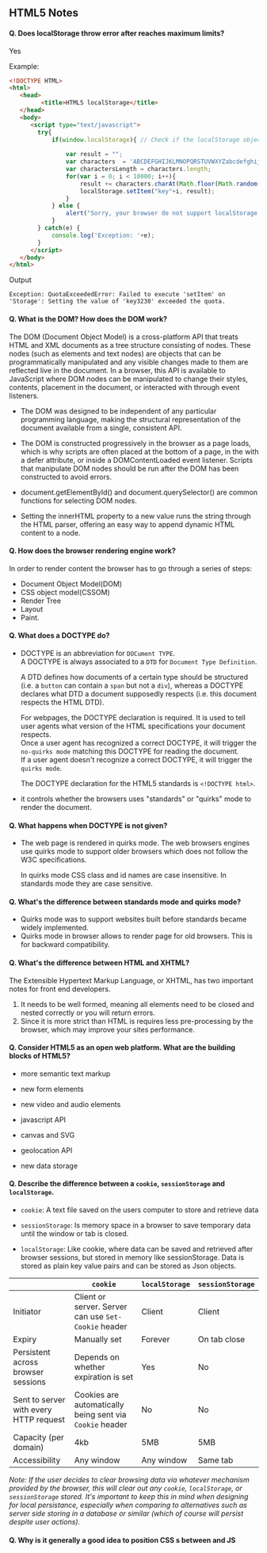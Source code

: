 
## HTML5 Notes

#### Q. Does  localStorage throw error after reaches maximum limits?
Yes

Example:
```html
<!DOCTYPE HTML>
<html>
   <head>
         <title>HTML5 localStorage</title>
   </head>
   <body>
      <script type="text/javascript">
        try{
            if(window.localStorage){ // Check if the localStorage object exists
            
                var result = "";
                var characters  = 'ABCDEFGHIJKLMNOPQRSTUVWXYZabcdefghijklmnopqrstuvwxyz0123456789';
                var charactersLength = characters.length;
                for(var i = 0; i < 10000; i++){
                    result += characters.charAt(Math.floor(Math.random() * charactersLength));
                    localStorage.setItem("key"+i, result);
                }  
            } else {
                alert("Sorry, your browser do not support localStorage.");
            }
        } catch(e) {
            console.log('Exception: '+e);
        }
      </script>
   </body>
</html>
```
Output
```
Exception: QuotaExceededError: Failed to execute 'setItem' on 'Storage': Setting the value of 'key3230' exceeded the quota.
```

#### Q. What is the DOM? How does the DOM work? 

The DOM (Document Object Model) is a cross-platform API that treats HTML and XML documents as a tree structure consisting of nodes. These nodes (such as elements and text nodes) are objects that can be programmatically manipulated and any visible changes made to them are reflected live in the document. In a browser, this API is available to JavaScript where DOM nodes can be manipulated to change their styles, contents, placement in the document, or interacted with through event listeners.


* The DOM was designed to be independent of any particular programming language, making the structural representation of the document available from a single, consistent API.

* The DOM is constructed progressively in the browser as a page loads, which is why scripts are often placed at the bottom of a page, in the <head> with a defer attribute, or inside a DOMContentLoaded event listener. Scripts that manipulate DOM nodes should be run after the DOM has been constructed to avoid errors.

* document.getElementById() and document.querySelector() are common functions for selecting DOM nodes.

* Setting the innerHTML property to a new value runs the string through the HTML parser, offering an easy way to append dynamic HTML content to a node.

#### Q. How does the browser rendering engine work?

In order to render content the browser has to go through a series of steps:

* Document Object Model(DOM)
* CSS object model(CSSOM)
* Render Tree
* Layout
* Paint.

#### Q. What does a DOCTYPE do?

* DOCTYPE is an abbreviation for ```DOCument TYPE```.  
    A DOCTYPE is always associated to a ```DTD``` for ```Document Type Definition```.  

    A DTD defines how documents of a certain type should be structured (i.e. a `button` can contain a `span` but not a `div`), whereas a DOCTYPE declares what DTD a document supposedly respects (i.e. this document respects the HTML DTD).  

    For webpages, the DOCTYPE declaration is required. It is used to tell user agents what version of the HTML specifications your document respects.  
    Once a user agent has recognized a correct DOCTYPE, it will trigger the ```no-quirks mode``` matching this DOCTYPE for reading the document.  
    If a user agent doesn't recognize a correct DOCTYPE, it will trigger the ```quirks mode```.

    The DOCTYPE declaration for the HTML5 standards is `<!DOCTYPE html>`.

* it controls whether the browsers uses "standards" or "quirks" mode to render the document.


#### Q. What happens when DOCTYPE is not given?
* The web page is rendered in quirks mode. 
    The web browsers engines use quirks mode to support older browsers which does not follow the W3C specifications.
    
    In quirks mode CSS class and id names are case insensitive. In standards mode they are case sensitive.


#### Q. What's the difference between standards mode and quirks mode?

* Quirks mode was to support websites built before standards became widely implemented.
* Quirks mode in browser allows to render page for old browsers. This is for backward compatibility.


#### Q. What's the difference between HTML and XHTML?

The Extensible Hypertext Markup Language, or XHTML, has two important notes for front end developers.   
1) It needs to be well formed, meaning all elements need to be closed and nested correctly or you will return errors.   
2) Since it is more strict than HTML is requires less pre-processing by the browser, which may improve your sites performance.


#### Q. Consider HTML5 as an open web platform. What are the building blocks of HTML5?

* more semantic text markup

* new form elements

* new video and audio elements

* javascript API

* canvas and SVG

* geolocation API

* new data storage


#### Q. Describe the difference between a `cookie`, `sessionStorage` and `localStorage`.

* ```cookie```: A text file saved on the users computer to store and retrieve data

* ```sessionStorage```: Is memory space in a browser to save temporary data until the window or tab is closed.

* ```localStorage```: Like cookie, where data can be saved and retrieved after browser sessions, but stored in memory like sessionStorage. Data is stored as plain key value pairs and can be stored as Json objects.

|                                        | `cookie`                                                 | `localStorage` | `sessionStorage` |
| -------------------------------------- | -------------------------------------------------------- | -------------- | ---------------- |
| Initiator                              | Client or server. Server can use `Set-Cookie` header     | Client         | Client           |
| Expiry                                 | Manually set                                             | Forever        | On tab close     |
| Persistent across browser sessions     | Depends on whether expiration is set                     | Yes            | No               |
| Sent to server with every HTTP request | Cookies are automatically being sent via `Cookie` header | No             | No               |
| Capacity (per domain)                  | 4kb                                                      | 5MB            | 5MB              |
| Accessibility                          | Any window                                               | Any window     | Same tab         |


_Note: If the user decides to clear browsing data via whatever mechanism provided by the browser, this will clear out any `cookie`, `localStorage`, or `sessionStorage` stored. It's important to keep this in mind when designing for local persistance, especially when comparing to alternatives such as server side storing in a database or similar (which of course will persist despite user actions)._

#### Q. Why is it generally a good idea to position CSS <link>s between <head></head> and JS <script>s just before </body>? Do you know any exceptions?
**Placing `<link>`s in the `<head>`**

Putting `<link>`s in the head is part of proper specification in building an optimized website. When a page first loads, HTML and CSS are being parsed simultaneously; HTML creates the DOM (Document Object Model) and CSS creates the CSSOM (CSS Object Model). Both are needed to create the visuals in a website, allowing for a quick "first meaningful paint" timing. This progressive rendering is a category optimization sites are measured in their performance scores. Putting stylesheets near the bottom of the document is what prohibits progressive rendering in many browsers. Some browsers block rendering to avoid having to repaint elements of the page if their styles change. The user is then stuck viewing a blank white page. Other times there can be flashes of unstyled content (FOUC), which can shows a webpage with no styling applied. 

**Placing `<script>`s just before `</body>`**

`<script>`s block HTML parsing while they are being downloaded and executed. Placing the scripts at the bottom will allow the HTML to be parsed and displayed to the user first.

An exception for positioning of `<script>`s at the bottom is when your script contains `document.write()`, but these days it's not a good practice to use `document.write()`. Also, placing `<script>`s at the bottom means that the browser cannot start downloading the scripts until the entire document is parsed. This ensures your code that needs to manipulate DOM elements will not throw and error and halt the entire script. If you need to put `<script>` in the `<head>`, use the `defer` attribute, which will achieve the same effect of downloading and running the script only after the HTML is parsed.


#### Q. What is progressive rendering?

It is rendering the data as it’s being downloaded. This is particularly useful on documents that have tons of text. You can see it on a page that has a lot of text – and where the scrollbar will get shorter in length as more data comes in – increasing the vertical size of the document – yet, it would display the downloaded text immediately. As more data came down the pipe – the page would get longer. This didn’t rely on the closing body or html tag – and it certainly wouldn’t render the entire page on the server – then download – which is a standard complaint about modern frameworks. But there is a technique called “Flushing the Buffer” that can be implemented on the server. I don’t know that much about the technique, but found a few resources discussing it.


#### Q. What is Critical Rendering Path

* Constructing the DOM Tree
* Constructing the CSSOM Tree
* Running JavaScript - parser blocking resource
* Creating the Render Tree
* Generating the Layout
* Painting


#### Q. What are the Benefits of Server Side Rendering Over Client Side Rendering?

* We are using server side rendering for two reasons:
    * performance benefit for our customers
    * Consistent SEO performance

* The main difference is that for SSR your server’s response to the browser is the HTML of your page that is ready to be rendered, while for CSR the browser gets a pretty empty document with links to your javascript. That means for SSR your browser will start rendering the HTML from your server without having to wait for all the JavaScript to be downloaded and executed.
    
* for SSR, the user can start viewing the page while all of that is happening. For the CSR world, you need to wait for all of the above to happen and then have the virtual dom moved to the browser dom for the page to be viewable.


#### Q. What is the difference between a ```<span>``` and a ```<div>```?
* ```<div>``` is a block level element which means it will render it on it's own line with a width of a 100% of the parent element.
* ```<span>``` is an inline element which means it will render on the same line as the previous element, if it is also an inline element, and it's width will be determined by it's content.


#### Q. Name 5 common block-level and inline HTML elements.
* block elements ```<h1>, <p>, <ul>, <ol>, <li>```,
* inline elements ```<span>, <a>, <strong>, <i>, <img>```


#### Q. What are semantic and non-semantic elements?
* A semantic element clearly describes its meaning to both the browser and the developer.
  
* non-semantic elements: ```<div>``` and ```<span>``` Tells nothing about its content. semantic elements: ```<form>, <table>, and <article>``` Clearly defines its content.


#### Q. What is the purpose of ```main``` element?

The HTML ```<main>``` element represents the dominant content of the <body> of a document, portion of a document or application. The main content area consists of content that is directly related to or expands upon the central topic of a document, or the central functionality of an application. One important facet of ```<main>``` is that it can only be used once per page.

```<main>``` doesn't contribute to the document's outline; that is, unlike elements such as ```<body>```, headings such as ```<h2>```, and such, ```<main>``` doesn't affect the DOM's concept of the structure of the page. It's strictly informative.


#### Q. Define semantic markup. What are the semantic meanings for ```<section>, <article>, <aside>, <nav>, <header>, <footer>``` and when/how should each be used in structuring html markup?

* ```<header>``` is used to contain introductory and navigational information about a section of the page. This can include the section heading, the author’s name, time and date of publication, table of contents, or other navigational information.

* ```<article>``` is meant to house a self-contained composition that can logically be independently recreated outside of the page without losing it’s meaining. Individual blog posts or news stories are good examples.

* ```<section>``` is a flexible container for holding content that shares a common informational theme or purpose.

* ```<footer>``` is used to hold information that should appear at the end of a section of content and contain additional information about the section. Author’s name, copyright information, and related links are typical examples of such content.


#### Q. When should you use ```section```, ```div``` or ```article```?

* ```<section>```, group of content inside is related to a single theme, and should appear as an entry in an outline of the page. It’s a chunk of related content, like a subsection of a long article, a major part of the page (eg the news section on the homepage), or a page in a webapp’s tabbed interface. A section normally has a heading (title) and maybe a footer too.

* ```<article>```, represents a complete, or self-contained, composition in a document, page, application, or site and that is, in principle, independently distributable or reusable, e.g. in syndication. This could be a forum post, a magazine or newspaper article, a blog entry, a user-submitted comment, an interactive widget or gadget, or any other independent item of content.

* ```<div>```, on the other hand, does not convey any meaning, aside from any found in its class, lang and title attributes.


#### Q. What is Character Encoding?

To display an HTML page correctly, a web browser must know which character set (character encoding) to use. This is specified in the tag:

```css
<meta charset="UTF-8">
```


#### Q. What is the purpose of meta tags?

* Meta tags always go inside head tag of the HTML page
* Meta tags is always passed as name/value pairs
* Meta tags are not displayed on the page but intended for the browser
* Meta tags can contain information about character encoding, description, title of the document etc

```css
<!DOCTYPE html>
<html>
<head>
  <meta name="description" content="I am a web page with description"> 
  <title>Home Page</title>
</head>
<body>
  
</body>
</html>
```


#### Q. What does async and defer refer in script tag ? Describe the difference between ```<script>```, ```<script async>``` and ```<script defer>```
* Async: Downloads the script file during HTML parsing and will pause the HTML parser to execute it when it has finished downloading.

* Defer: Defer downloads the script file during HTML parsing and will only execute it after the HTML parser has completed. Not all browsers support this.
    
* the async attribute is used to indicate to the browser that the script file can be executed asynchronously. The HTML parser does not need to pause at the point it reaches the script tag to fetch and execute, the execution can happen whenever the script becomes ready after being fetched in parallel with the document parsing.

* The defer attribute tells the browser to only execute the script file once the HTML document has been fully parsed.     


#### Q. If you have 5 different stylesheets, how would you best integrate them into the site?

Break them up onto to different CDN servers to leverage domain sharding.

Employ the “new old” technique of adding “above the fold” css inline in the head of your document – reducing http requests and improve perceived performance.

Using SASS I would break up my files into related chunks – all of which are concatenated and compressed using compass, sass with gulp or grunt in your build process.


#### Q. Can you describe the difference between progressive enhancement and graceful degradation?

* Graceful degradation is when you initially serve the best possible user experience, with all modern functionality, but use feature detection to “gracefully degrade” parts of your application with a fallback or polyfill.

* Progressive enhancement ensures a page works at the lowest expected abilities of browsers. So if you have a JavaScript web application that enhances a persons ability to send information to a database with features like ajax – at the very least you need to provide the ability for a person to send that same information without JavaScript enabled. In this case a simple form with full-page refresh will do what you need.


#### Q. How would you optimize a website's assets/resources?

Concatenate and compress CSS, JavaScript and HTML files wherever possible, configure your server to deliver a Gzip files, cache resources, set longer expirations dates on http headers of resources you don’t expect to change often – such as a logo. Images can be some of the heaviest files we deliver, so compress wisely. Soon the picture element will be implemented across browsers, so we can optimize the delivery of image content. Also in the near future consider using WebP format for images – it is quite smaller in size than JPEG and PNG files. Finally, use a CDN or other domains to host your resources and leverage domain sharding.


#### Q. What is the purpose of cache busting and how can you achieve it?

Browsers have a cache to temporarily store files on websites so they don't need to be re-downloaded again when switching between pages or reloading the same page. The server is set up to send headers that tell the browser to store the file for a given amount of time. This greatly increases website speed and preserves bandwidth.

However, it can cause problems when the website has been changed by developers because the user's cache still references old files. This can either leave them with old functionality or break a website if the cached CSS and JavaScript files are referencing elements that no longer exist, have moved or have been renamed.

Cache busting is the process of forcing the browser to download the new files. This is done by naming the file something different to the old file.

A common technique to force the browser to re-download the file is to append a query string to the end of the file.

```css
    src="js/script.js" => src="js/script.js?v=2"
```

The browser considers it a different file but prevents the need to change the file name.    


#### Q. Name 3 ways to decrease page load (perceived or actual load time).

1. LocalStorage 
1. Caching resources 
1. DNS-prefetch (sample below) 
1. Keep resources on a CDN


#### Q. Explain what ARIA and screenreaders are, and how to make a website accessible.

Screen readers are software programs that  provide assistive technologies that allow people with disabilities (such as no sight, sound or mouse-ing ability) to use web applications. You can make your sites more accessible by following ARIA standards such as semantic HTML, alt attributes and using [role=button] in the expected ways


#### Q. What is the purpose of the ```alt``` attribute on images?

The ```alt``` attribute provides alternative information for an image if a user cannot view it. The ```alt``` attribute should be used to describe any images except those which only serve a decorative purposes, in which case it should be left empty.


#### Q. Explain some of the pros and cons for CSS animations versus JavaScript animations.

Regarding optimization and responsiveness the debate bounces back and forth but, the concept is:

* CSS animations allows the browser to choose where the animation processing is done, CPU or the GPU. (Central or Graphics Processing Unit)

* That said, adding many layers to a document will eventually have a performance hit.

* JS animation means more code for the user to download and for the developer to maintain.

* Applying multiple animation types on an element is harder with CSS since all transforming power is in one property transform

* CSS animations being declarative are not programmable therefore limited in capability. 


#### Q. What does CORS stand for and what issue does it address?

Cross Origin Resource Sharing. To address the fact that browsers restrict cross-origin HTTP requests initiated from within scripts. CORS gives web servers cross-domain access controls, which enable secure cross-domain data transfers.


#### Q.  Ways to improve website performance

* Minimize HTTP Requests
    * Sites are mainly slow because of too many (or too large) HTTP requests. We can eliminate unnecessary request;
        * combined files: js to a file, css to a file
        * CSS sprites: CSS Sprites are the preferred method for reducing the number of image requests. Combine your background images into a single image and use the CSS background-image and background-position properties to display the desired image segment.

* Use a Content Delivery Network CDN

    * A CDN is essentially many optimized servers around the world that deliver web content to users based on their geographic location. This means big performance improvements for site users. Because, say, if a person accessing your site in India, they will be retrieving web content from a server nearby

* Optimize Images:

    * image sizes make a huge difference to site speed. The larger content/images, the slower the site. we could:
        * Changing the resolution: reducing the “quality” of the image (and thereby the file size)
        * Compressing the picture: increasing the efficiency of image data storage
        * Cropping the picture: when cropping, you are cutting out unneeded areas and thus making the image smaller in size

* Put Scripts at the Bottom:

    * Javascript files can load after the rest of your page. The simplest solution is to place your external Javascript files at the bottom of your page, just before the close of your body tag. Now more of your site can load before your scripts. Another method that allows even more control is to use the defer or async attributes when placing external .js files on your site.
        
        * Async tags load the scripts while the rest of the page loads, but this means scripts can be loaded out of order. Basically, lighter files load first. This might be fine for some scripts, but can be disastrous for others.
        
        * The defer attribute loads your scripts after your content has finished loading. It also runs the scripts in order. Just make sure your scripts run so late without breaking your site.

* Add an Expires or a Cache-Control Header

    * Web page designs are getting richer and richer, which means more scripts, stylesheets, images, and Flash in the page. A first-time visitor to your page may have to make several HTTP requests, but by using the Expires header you make those components cacheable. This avoids unnecessary HTTP requests on subsequent page views. Expires headers are most often used with images, but they should be used on all components including scripts, stylesheets, and Flash components.

* Gzip Components

    * Compression reduces response times by reducing the size of the HTTP response. Gzipping generally reduces the response size by about 70%.

* Put Stylesheets at the Top:

    * This is because putting stylesheets in the HEAD allows the page to render progressively.

* Avoid CSS Expressions

* Use GET for AJAX Requests:

    * Ajax is that it provides instantaneous feedback to the user because it requests information asynchronously from the backend web server

* Make JavaScript and CSS External:

    *  Using external files in the real world generally produces faster pages because the JavaScript and CSS files are cached by the browser. JavaScript and CSS that are inlined in HTML documents get downloaded every time the HTML document is requested. This reduces the number of HTTP requests that are needed, but increases the size of the HTML document. On the other hand, if the JavaScript and CSS are in external files cached by the browser, the size of the HTML document is reduced without increasing the number of HTTP requests.

* Use get to ajax request:

    *  POST is implemented in the browsers as a two-step process: sending the headers first, then sending data. So it's best to use GET, which only takes one TCP packet to send (unless you have a lot of cookies).

* No 404s:

    * HTTP requests are expensive so making an HTTP request and getting a useless response (i.e. 404 Not Found) is totally unnecessary and will slow down the user experience without any benefit.

* Reduce Cookie Size:

    * HTTP cookies are used for a variety of reasons such as authentication and personalization. Information about cookies is exchanged in the HTTP headers between web servers and browsers. It's important to keep the size of cookies as low as possible to minimize the impact on the user's response time.

* Reduce DNS Lookups

* Minify JavaScript and CSS

* Avoid Redirects

* Remove Duplicate Scripts

* Configure Etags

* Make Ajax Cacheable

* Post-load Components

* Preload Components

* Reduce the Number of DOM Elements

* Minimize the Number of iframes

* Minimize DOM Access

* Optimize CSS Sprites

* Don't Scale Images in HTML

* Make favicon.ico Small and Cacheable

* Avoid Empty Image src

#### Q. Comparision of browsers like Chrome, Firefox, Internet explorer, Safari etc
* Chrome: 
    * Layout rendering ```engine``` Webkit. 
    * JavaScript ```engine``` V8

* Firefox: 
    * Layout rendering ```engine``` Gecko. 
    * JavaScript ```engine``` Spider monkey
        
* Internet explorer: 
    * Layout rendering engine``` Trident. 
    * JavaScript ```engine``` Chakra
        
* Safari:
    * Layout rendering ```engine``` Webkit. 
    * JavaScript ```engine``` JavascriptCore i.e Nitro


---

#### Q. Why html5 doctype does not have a DTD definition?
    
* HTML5 is no longer based on SGML (Standard Generalized Markup Language) which actually requires a DTD for parsing/serializing, so we don't require a DTD anymore.
  

#### Q. What does the lang attribute in html do?
    
* Helps in styling pages by using them in css :lang() pseudo class Spelling and grammar checkers Languade detection by search engines


#### Q. What is desktop first and mobile first design approach
* Desktop first : 
        General selectors and styles designed to make the site look good on DESKTOP screens defined globally. But they affect all devices, and must be overridden by max-width media queries targeting minimum screen size

* Mobile First : 
        General selectors and styles designed to make the site look good on small MOBILE screens go here. But they affect all devices, and must be overridden by min-width media queries targeting maximum scrren size
    
    In desktop first approach the media queries will be written with respect to max-width whereas in mobile first approach media queries will be written with respect to min-width


#### Q. How do you serve a page with content in multiple languages?

* The question is a little vague, I will assume that it is asking about the most common case, which is how to serve a page with content available in multiple languages, but the content within the page should be displayed only in one consistent language.

* When an HTTP request is made to a server, the requesting user agent usually sends information about language preferences, such as in the `Accept-Language` header. The server can then use this information to return a version of the document in the appropriate language if such an alternative is available. The returned HTML document should also declare the `lang` attribute in the `<html>` tag, such as `<html lang="en">...</html>`.

* In the back end, the HTML markup will contain `i18n` placeholders and content for the specific language stored in YML or JSON formats. The server then dynamically generates the HTML page with content in that particular language, usually with the help of a back end framework.


#### Q. What kind of things must you be wary of when design or developing for multilingual sites?

* Use `lang` attribute in your HTML.
    
* Directing users to their native ```language``` Allow a user to change his country/language easily without hassle.
    
* Text in images is not a scalable approach Placing text in an image is still a popular way to get good-looking, non-system fonts to display on any computer. However, to translate image text, each string of text will need to have a separate image created for each language. Anything more than a handful of replacements like this can quickly get out of control.
    
* Restrictive words/sentence ```length``` Some content can be longer when written in another language. Be wary of layout or overflow issues in the design. It's best to avoid designing where the amount of text would make or break a design. Character counts come into play with things like headlines, labels, and buttons. They are less of an issue with free-flowing text such as body text or comments.
    
* Be mindful of how colors are ```perceived``` Colors are perceived differently across languages and cultures. The design should use color appropriately.
    
* Formatting dates and ```currencies``` Calendar dates are sometimes presented in different ways. Eg. "May 31, 2012" in the U.S. vs. "31 May 2012" in parts of Europe.

* Do not concatenate translated ```strings``` Do not do anything like `"The date today is " + date`. It will break in languages with different word order. Use a template string with parameters substitution for each language instead. For example, look at the following two sentences in English and Chinese respectively: `I will travel on {% date %}` and `{% date %} 我会出发`. Note that the position of the variable is different due to grammar rules of the language.

* Language reading ```direction``` In English, we read from left-to-right, top-to-bottom, in traditional Japanese, text is read up-to-down, right-to-left.


#### Q. What are ```data-``` attributes good for?
* The HTML5 data attribute lets you assign custom data to an element. When we want to store more information/data about the element when no suitable HTML5 element or attribute exists


<dl>
  <dt>HTML Canvas Reference</dt>
  <dd><code>canvas</code> is an HTML element which can be used to draw graphics via JavaScript. This can, for instance, be used to draw graphs, combine photos, or create animations.</dd>

  <dt>Colors, Styles, and Shadows</dt>
  <dd>

|  Property    |	Description                                                                 |
|:-------------|:-------------------------------------------------------------------------------|
|fillStyle	   | Sets or returns the color, gradient, or pattern used to fill the drawing       |
|strokeStyle   | Sets or returns the color, gradient, or pattern used for strokes               |
|shadowColor   | Sets or returns the color to use for shadows                                   |
|shadowBlur	   | Sets or returns the blur level for shadows                                     |
|shadowOffsetX | Sets or returns the horizontal distance of the shadow from the shape           |
|shadowOffsetY | Sets or returns the vertical distance of the shadow from the shape             |

  </dd>

  <dt>Line Styles</dt>
  <dd>

|Property	 |  Description                                                   |
|:-----------|:---------------------------------------------------------------|
|lineCap	 |Sets or returns the style of the end caps for a line            |
|lineJoin	 |Sets or returns the type of corner created, when two lines meet |
|lineWidth	 |Sets or returns the current line width                          |
|miterLimit	 |Sets or returns the maximum miter length                        |

  </dd>

  <dt>Rectangles</dt>
  <dd>
  
|Method	        |Description                                          |
|:--------------|:----------------------------------------------------|
|rect()	        |Creates a rectangle                                  |
|fillRect()	    |Draws a "filled" rectangle                           |
|strokeRect()	|Draws a rectangle (no fill)                          |
|clearRect()	|Clears the specified pixels within a given rectangle |
   
  </dd>

  <dt>Paths</dt>
  <dd>
  
| Method	      |   Description                                                                                 |
|:----------------|:--------------------------------------------------------------------------------------------- |
|fill()	          |Fills the current drawing (path)                                                               |
|stroke()	      |Actually draws the path you have defined                                                       |
|beginPath()	  |Begins a path, or resets the current path                                                      |
|moveTo()	      |Moves the path to the specified point in the canvas, without creating a line                   |
|closePath()	  |Creates a path from the current point back to the starting point                               |
|lineTo()	      |Adds a new point and creates a line to that point from the last specified point in the canvas  |
|clip()	          |Clips a region of any shape and size from the original canvas                                  |
|arc()	          |Creates an arc/curve (used to create circles, or parts of circles)                             |
|arcTo()	      |Creates an arc/curve between two tangents                                                      |
  
  </dd>

  <dt>Transformations</dt>
  <dd>
    
|Method	        |Description                                                                |
|:--------------|:------------------------------------------------------------------------- |
|scale()	    |Scales the current drawing bigger or smaller                               |
|rotate()	    |Rotates the current drawing                                                |
|translate()	|Remaps the (0,0) position on the canvas                                    |
|transform()	|Replaces the current transformation matrix for the drawing                 |
|setTransform()	|Resets the current transform to the identity matrix. Then runs transform() |
  
  </dd>

  <dt>Text</dt>
  <dd>
    
|Property	    |Description                                                       |
|:--------------|:---------------------------------------------------------------- |
|font	        |Sets or returns the current font properties for text content      |
|textAlign	    |Sets or returns the current alignment for text content            |
|textBaseline	|Sets or returns the current text baseline used when drawing text  |
|fillText()	    |Draws "filled" text on the canvas                                 |
|strokeText()	|Draws text on the canvas (no fill)                                |
|measureText()	|Returns an object that contains the width of the specified text   |

  </dd>

 <dt>HTML Layout Engines</dt>
 <dd>


|Engine	      |Status	        |Embedded in                                                                           |
|:------------|:--------------|:-------------------------------------------------------------------------------------|
|WebKit	      |Active	        |Safari browser, plus all browsers hosted on the iOS App Store                         |
|Blink	      |Active	        |Google Chrome and all other Chromium-based browsers like Opera and Microsoft Edge     |
|Gecko	      |Active	        |Firefox browser and Thunderbird email client, plus forks like SeaMonkey and Waterfox  |
|KHTML	      |Discontinued	  |Konqueror browser                                                                     |
|Presto	      |Discontinued	  |formerly in the Opera browser                                                         |
|EdgeHTML	    |Discontinued	  |formerly in the Microsoft Edge browser                                                |
|Trident	    |Discontinued	  |Internet Explorer browser and Microsoft Outlook email client                          |

 </dd>
</dl>